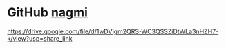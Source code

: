 # GitHub [nagmi](https://xn--80a4adb6f.com/)
https://drive.google.com/file/d/1wDVlgm2QRS-WC3QSSZiDtWLa3nHZH7-k/view?usp=share_link
